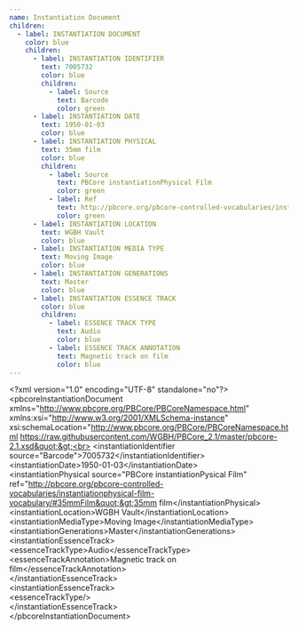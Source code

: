 ```yaml
---
name: Instantiation Document
children:
  - label: INSTANTIATION DOCUMENT
    color: blue
    children:
      - label: INSTANTIATION IDENTIFIER
        text: 7005732
        color: blue
        children:
          - label: Source
            text: Barcode
            color: green
      - label: INSTANTIATION DATE
        text: 1950-01-03
        color: blue
      - label: INSTANTIATION PHYSICAL
        text: 35mm film
        color: blue
        children:
          - label: Source
            text: PBCore instantiationPhysical Film
            color: green
          - label: Ref
            text: http://pbcore.org/pbcore-controlled-vocabularies/instantiationphysical-film-vocabulary/#35mmFilm
            color: green
      - label: INSTANTIATION LOCATION
        text: WGBH Vault
        color: blue
      - label: INSTANTIATION MEDIA TYPE
        text: Moving Image
        color: blue
      - label: INSTANTIATION GENERATIONS
        text: Master
        color: blue
      - label: INSTANTIATION ESSENCE TRACK
        color: blue
        children:
          - label: ESSENCE TRACK TYPE
            text: Audio
            color: blue
          - label: ESSENCE TRACK ANNOTATION
            text: Magnetic track on film
            color: blue
---
```


&lt;?xml version=&quot;1.0&quot; encoding=&quot;UTF-8&quot; standalone=&quot;no&quot;?&gt;<br>
&lt;pbcoreInstantiationDocument xmlns=&quot;http://www.pbcore.org/PBCore/PBCoreNamespace.html&quot; xmlns:xsi=&quot;http://www.w3.org/2001/XMLSchema-instance&quot; xsi:schemaLocation=&quot;http://www.pbcore.org/PBCore/PBCoreNamespace.html https://raw.githubusercontent.com/WGBH/PBCore_2.1/master/pbcore-2.1.xsd&quot;&gt;<br>
  &lt;instantiationIdentifier source=&quot;Barcode&quot;&gt;7005732&lt;/instantiationIdentifier&gt;<br>
  &lt;instantiationDate&gt;1950-01-03&lt;/instantiationDate&gt;<br>
  &lt;instantiationPhysical source=&quot;PBCore instantiationPysical Film&quot; ref=&quot;http://pbcore.org/pbcore-controlled-vocabularies/instantiationphysical-film-vocabulary/#35mmFilm&quot;&gt;35mm film&lt;/instantiationPhysical&gt;<br>
  &lt;instantiationLocation&gt;WGBH Vault&lt;/instantiationLocation&gt;<br>
  &lt;instantiationMediaType&gt;Moving Image&lt;/instantiationMediaType&gt;<br>
  &lt;instantiationGenerations&gt;Master&lt;/instantiationGenerations&gt;<br>
  &lt;instantiationEssenceTrack&gt;<br>
    &lt;essenceTrackType&gt;Audio&lt;/essenceTrackType&gt;<br>
    &lt;essenceTrackAnnotation&gt;Magnetic track on film&lt;/essenceTrackAnnotation&gt;<br>
  &lt;/instantiationEssenceTrack&gt;<br>
  &lt;instantiationEssenceTrack&gt;<br>
    &lt;essenceTrackType/&gt;<br>
  &lt;/instantiationEssenceTrack&gt;<br>
&lt;/pbcoreInstantiationDocument&gt;<br>
